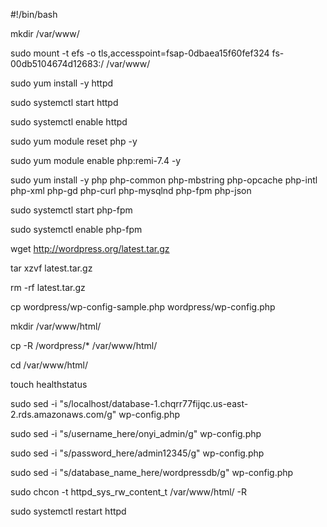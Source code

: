 #!/bin/bash

mkdir /var/www/

sudo mount -t efs -o tls,accesspoint=fsap-0dbaea15f60fef324 fs-00db5104674d12683:/ /var/www/

sudo yum install -y httpd

sudo systemctl start httpd

sudo systemctl enable httpd

sudo yum module reset php -y

sudo yum module enable php:remi-7.4 -y

sudo yum install -y php php-common php-mbstring php-opcache php-intl php-xml php-gd php-curl php-mysqlnd php-fpm php-json

sudo systemctl start php-fpm

sudo systemctl enable php-fpm

wget http://wordpress.org/latest.tar.gz

tar xzvf latest.tar.gz

rm -rf latest.tar.gz

cp wordpress/wp-config-sample.php wordpress/wp-config.php

mkdir /var/www/html/

cp -R /wordpress/* /var/www/html/

cd /var/www/html/

touch healthstatus

sudo sed -i "s/localhost/database-1.chqrr77fijqc.us-east-2.rds.amazonaws.com/g" wp-config.php

sudo sed -i "s/username_here/onyi_admin/g" wp-config.php

sudo sed -i "s/password_here/admin12345/g" wp-config.php

sudo sed -i "s/database_name_here/wordpressdb/g" wp-config.php

sudo chcon -t httpd_sys_rw_content_t /var/www/html/ -R

sudo systemctl restart httpd









